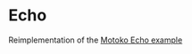 # Echo

Reimplementation of the [Motoko Echo example](https://github.com/dfinity/examples/tree/master/motoko/echo)
